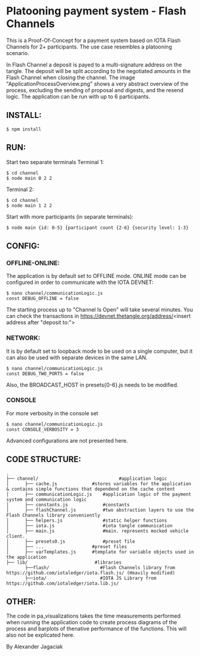 # Platooning payment system - Flash Channels

This is a Proof-Of-Concept for a payment system based on IOTA Flash Channels for 2+ participants. The use case resembles a platooning scenario.

In Flash Channel a deposit is payed to a multi-signature address on the tangle. The deposit will be split according to the negotiated amounts in the Flash Channel when closing the channel. The image "ApplicationProcessOverview.png" shows a very abstract overview of the process, excluding the sending of proposal and digests, and the resend logic. 
The application can be run with up to 6 participants.

## INSTALL:
```
$ npm install
```
## RUN:
Start two separate terminals
Terminal 1:
```
$ cd channel
$ node main 0 2 2
```
Terminal 2:
```
$ cd channel
$ node main 1 2 2
```

Start with more participants (in separate terminals):
```
$ node main {id: 0-5} {participant count {2-6} {security level: 1-3}
```
## CONFIG:
### OFFLINE-ONLINE:
The application is by default set to OFFLINE mode.
ONLINE mode can be configured in order to communicate with the IOTA DEVNET:
```
$ nano channel/communicationLogic.js
const DEBUG_OFFLINE = false
``` 
The starting process up to "Channel Is Open" will take several minutes.
You can check the transactions in https://devnet.thetangle.org/address/<insert address after "deposit to:">

### NETWORK:
It is by default set to loopback mode to be used on a single computer, but it can also be used with separate devices in the same LAN.
```
$ nano channel/communicationLogic.js
const DEBUG_TWO_PORTS = false
``` 
Also, the BROADCAST_HOST in presets{0-6}.js needs to be modified.

### CONSOLE
For more verbosity in the console set 
```
$ nano channel/communicationLogic.js
const CONSOLE_VERBOSITY = 3
```

Advanced configurations are not presented here.

## CODE STRUCTURE:
```
.
├── channel/                              #application logic
│	   ├── cache.js       		#stores variables for the application & contains simple functions that dependend on the cache content
│	   ├── communicationLogic.js 	#application logic of the payment system and communication logic
│      ├── constants.js          	#constants
│      ├── flashChannel.js       	#two abstraction layers to use the Flash Channels library conveniently
│      ├── helpers.js            	#static helper functions
│      ├── iota.js               	#iota tangle communication
│      ├── main.js               	#main. represents mocked vehicle client.
│      ├── presets0.js           	#preset file
│      ├── ...          		#preset files
│      ├── varTemplates.js   	#template for variable objects used in the application
├── lib/ 	                     #libraries
       ├──flash/                   #Flash Channels library from https://github.com/iotaledger/iota.flash.js/ (Heavily modified)
       ├──iota/                    #IOTA JS Library from https://github.com/iotaledger/iota.lib.js/
```
## OTHER:
The code in pa_visualizations takes the time measurements performed when running the application code to create process diagrams of the process and barplots of thenative performance of the functions. This will also not be explicated here.

By Alexander Jagaciak
